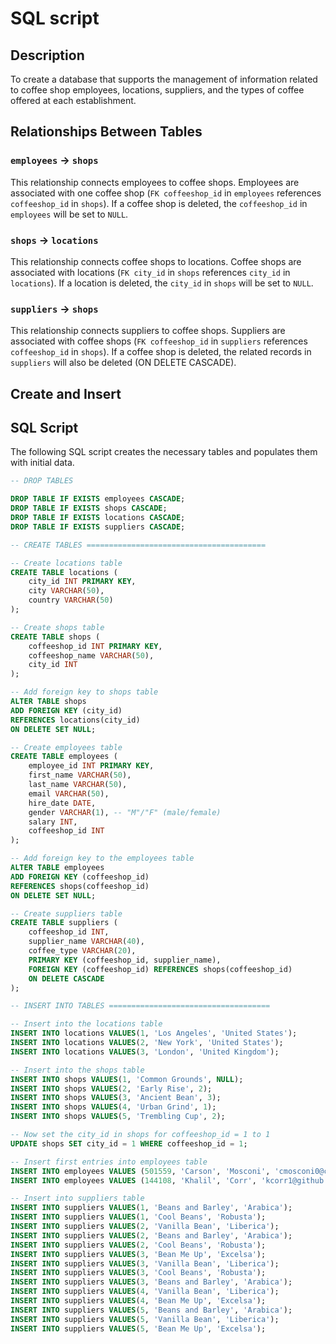# SQL script
## Description
To create a database that supports the management of information related to coffee shop employees, locations, suppliers, and the types of coffee offered at each establishment.
## Relationships Between Tables

### `employees` → `shops`
This relationship connects employees to coffee shops. Employees are associated with one coffee shop (`FK coffeeshop_id` in `employees` references `coffeeshop_id` in `shops`). If a coffee shop is deleted, the `coffeeshop_id` in `employees` will be set to `NULL`.

### `shops` → `locations`
This relationship connects coffee shops to locations. Coffee shops are associated with locations (`FK city_id` in `shops` references `city_id` in `locations`). If a location is deleted, the `city_id` in `shops` will be set to `NULL`.

### `suppliers` → `shops`
This relationship connects suppliers to coffee shops. Suppliers are associated with coffee shops (`FK coffeeshop_id` in `suppliers` references `coffeeshop_id` in `shops`). If a coffee shop is deleted, the related records in `suppliers` will also be deleted (ON DELETE CASCADE).

## Create and Insert
## SQL Script

The following SQL script creates the necessary tables and populates them with initial data.

```sql
-- DROP TABLES

DROP TABLE IF EXISTS employees CASCADE;
DROP TABLE IF EXISTS shops CASCADE;
DROP TABLE IF EXISTS locations CASCADE;
DROP TABLE IF EXISTS suppliers CASCADE;

-- CREATE TABLES ========================================

-- Create locations table
CREATE TABLE locations (
    city_id INT PRIMARY KEY,
    city VARCHAR(50),
    country VARCHAR(50)
);

-- Create shops table
CREATE TABLE shops (
    coffeeshop_id INT PRIMARY KEY,
    coffeeshop_name VARCHAR(50),
    city_id INT
);

-- Add foreign key to shops table
ALTER TABLE shops
ADD FOREIGN KEY (city_id)
REFERENCES locations(city_id)
ON DELETE SET NULL;

-- Create employees table 
CREATE TABLE employees (
    employee_id INT PRIMARY KEY,
    first_name VARCHAR(50),
    last_name VARCHAR(50),
    email VARCHAR(50),
    hire_date DATE,
    gender VARCHAR(1), -- "M"/"F" (male/female)
    salary INT,
    coffeeshop_id INT
);

-- Add foreign key to the employees table
ALTER TABLE employees
ADD FOREIGN KEY (coffeeshop_id)
REFERENCES shops(coffeeshop_id)
ON DELETE SET NULL;

-- Create suppliers table
CREATE TABLE suppliers (
    coffeeshop_id INT,
    supplier_name VARCHAR(40),
    coffee_type VARCHAR(20),
    PRIMARY KEY (coffeeshop_id, supplier_name),
    FOREIGN KEY (coffeeshop_id) REFERENCES shops(coffeeshop_id)
    ON DELETE CASCADE
);

-- INSERT INTO TABLES ====================================

-- Insert into the locations table
INSERT INTO locations VALUES(1, 'Los Angeles', 'United States');
INSERT INTO locations VALUES(2, 'New York', 'United States');
INSERT INTO locations VALUES(3, 'London', 'United Kingdom');

-- Insert into the shops table
INSERT INTO shops VALUES(1, 'Common Grounds', NULL);
INSERT INTO shops VALUES(2, 'Early Rise', 2);
INSERT INTO shops VALUES(3, 'Ancient Bean', 3);
INSERT INTO shops VALUES(4, 'Urban Grind', 1);
INSERT INTO shops VALUES(5, 'Trembling Cup', 2);

-- Now set the city_id in shops for coffeeshop_id = 1 to 1
UPDATE shops SET city_id = 1 WHERE coffeeshop_id = 1;

-- Insert first entries into employees table
INSERT INTO employees VALUES (501559, 'Carson', 'Mosconi', 'cmosconi0@census.gov', '2015-08-29', 'M', 32973, 1);
INSERT INTO employees VALUES (144108, 'Khalil', 'Corr', 'kcorr1@github.io', '2014-04-23', 'M', 52802, 1);

-- Insert into suppliers table
INSERT INTO suppliers VALUES(1, 'Beans and Barley', 'Arabica');
INSERT INTO suppliers VALUES(1, 'Cool Beans', 'Robusta');
INSERT INTO suppliers VALUES(2, 'Vanilla Bean', 'Liberica');
INSERT INTO suppliers VALUES(2, 'Beans and Barley', 'Arabica');
INSERT INTO suppliers VALUES(2, 'Cool Beans', 'Robusta');
INSERT INTO suppliers VALUES(3, 'Bean Me Up', 'Excelsa');
INSERT INTO suppliers VALUES(3, 'Vanilla Bean', 'Liberica');
INSERT INTO suppliers VALUES(3, 'Cool Beans', 'Robusta');
INSERT INTO suppliers VALUES(3, 'Beans and Barley', 'Arabica');
INSERT INTO suppliers VALUES(4, 'Vanilla Bean', 'Liberica');
INSERT INTO suppliers VALUES(4, 'Bean Me Up', 'Excelsa');
INSERT INTO suppliers VALUES(5, 'Beans and Barley', 'Arabica');
INSERT INTO suppliers VALUES(5, 'Vanilla Bean', 'Liberica');
INSERT INTO suppliers VALUES(5, 'Bean Me Up', 'Excelsa');

